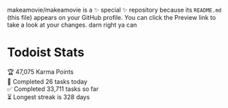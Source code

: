makeamovie/makeamovie is a ✨ special ✨ repository because its `README.md` (this file) appears on your GitHub profile.
You can click the Preview link to take a look at your changes. darn right ya can

# Todoist Stats

<!-- TODO-IST:START -->
🏆  47,075 Karma Points           
🌸  Completed 26 tasks today           
✅  Completed 33,711 tasks so far           
⏳  Longest streak is 328 days
<!-- TODO-IST:END -->